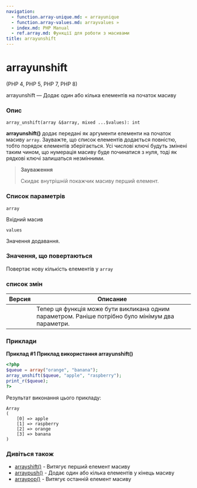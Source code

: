 ```yaml
---
navigation:
  - function.array-unique.md: « arrayunique
  - function.array-values.md: arrayvalues »
  - index.md: PHP Manual
  - ref.array.md: Функції для роботи з масивами
title: arrayunshift
---
```

# arrayunshift

(PHP 4, PHP 5, PHP 7, PHP 8)

arrayunshift — Додає один або кілька елементів на початок масиву

### Опис

```methodsynopsis
array_unshift(array &$array, mixed ...$values): int
```

**arrayunshift()** додає передані як аргументи елементи на початок масиву `array`. Зауважте, що список елементів додається повністю, тобто порядок елементів зберігається. Усі числові ключі будуть змінені таким чином, що нумерація масиву буде починатися з нуля, тоді як рядкові ключі залишаться незмінними.

> **Зауваження**
> 
> Скидає внутрішній покажчик масиву перший елемент.

### Список параметрів

`array`

Вхідний масив

`values`

Значення додавання.

### Значення, що повертаються

Повертає нову кількість елементів у `array`

### список змін

| Версия | Описание |
| --- | --- |
|  | Тепер ця функція може бути викликана одним параметром. Раніше потрібно було мінімум два параметри. |

### Приклади

**Приклад #1 Приклад використання **arrayunshift()****

```php
<?php
$queue = array("orange", "banana");
array_unshift($queue, "apple", "raspberry");
print_r($queue);
?>
```

Результат виконання цього прикладу:

```
Array
(
    [0] => apple
    [1] => raspberry
    [2] => orange
    [3] => banana
)
```

### Дивіться також

-   [arrayshift()](function.array-shift.md) - Витягує перший елемент масиву
-   [arraypush()](function.array-push.md) - Додає один або кілька елементів у кінець масиву
-   [arraypop()](function.array-pop.md) - Витягує останній елемент масиву

